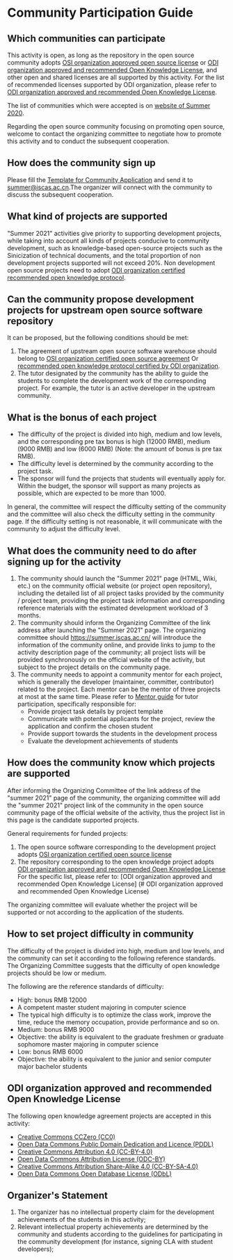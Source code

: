 # Community Participation Guide

## Which communities can participate

This activity is open, as long as the repository in the open source community adopts [OSI organization approved open source license](https://opensource.org/licenses) or [ODI organization approved and recommended Open Knowledge License](https://opendefinition.org/licenses/), and other open and shared licenses are all supported by this activity.
For the list of recommended licenses supported by ODI organization, please refer to [ODI organization approved and recommended Open Knowledge License](#odi-organization-approved-and-recommended-open-knowledge-license).

The list of communities which were accepted is on [website of Summer 2020](https://isrc.iscas.ac.cn/summer2020/#/organisations).

Regarding the open source community focusing on promoting open source, welcome to contact the organizing committee to negotiate how to promote this activity and to conduct the subsequent cooperation.

## How does the community sign up

Please fill the [Template for Community Application](./assets/template-for-community-application.txt) and send it to [summer@iscas.ac.cn](mailto:summer@iscas.ac.cn).The organizer will connect with the community to discuss the subsequent cooperation.

## What kind of projects are supported

"Summer 2021" activities give priority to supporting development projects, while taking into account all kinds of projects conducive to community development, such as knowledge-based open-source projects such as the Sinicization of technical documents, and the total proportion of non development projects supported will not exceed 20%. Non development open source projects need to adopt [ODI organization certified recommended open knowledge protocol](#odi-organization-approved-and-recommended-open-knowledge-license).

## Can the community propose development projects for upstream open source software repository

It can be proposed, but the following conditions should be met:

1. The agreement of upstream open source software warehouse should belong to [OSI organization certified open source agreement](https://opensource.org/licenses) Or  [recommended open knowledge protocol certified by ODI organization](#odi-organization-approved-and-recommended-open-knowledge-license).
2. The tutor designated by the community has the ability to guide the students to complete the development work of the corresponding project. For example, the tutor is an active developer in the upstream community.

## What is the bonus of each project

- The difficulty of the project is divided into high, medium and low levels, and the corresponding pre tax bonus is high (12000 RMB), medium (9000 RMB) and low (6000 RMB) (Note: the amount of bonus is pre tax RMB).
- The difficulty level is determined by the community according to the project task.
- The sponsor will fund the projects that students will eventually apply for. Within the budget, the sponsor will support as many projects as possible, which are expected to be more than 1000.

In general, the committee will respect the difficulty setting of the community and the committee will also check the difficulty setting in the community page. If the difficulty setting is not reasonable, it will communicate with the community to adjust the difficulty level.

## What does the community need to do after signing up for the activity

1. The community should launch the "Summer 2021" page (HTML, Wiki, etc.) on the community official website (or project open repository), including the detailed list of all project tasks provided by the community / project team, providing the project task information and corresponding reference materials with the estimated development workload of 3 months.
2. The community should inform the Organizing Committee of the link address after launching the "Summer 2021" page. The organizing committee should <https://summer.iscas.ac.cn/> will introduce the information of the community online, and provide links to jump to the activity description page of the community; all project lists will be provided synchronously on the official website of the activity, but subject to the project details on the community page.
3. The community needs to appoint a community mentor for each project, which is generally the developer (maintainer, committer, contributor) related to the project. Each mentor can be the mentor of three projects at most at the same time. Please refer to [Mentor guide](mentor.md) for tutor participation, specifically responsible for:
   - Provide project task details by project template
   - Communicate with potential applicants for the project, review the application and confirm the chosen student
   - Provide support towards the students in the development process
   - Evaluate the development achievements of students

## How does the community know which projects are supported

After informing the Organizing Committee of the link address of the "summer 2021" page of the community, the organizing committee will add the "summer 2021" project link of the community in the open source community page of the official website of the activity, thus the project list in this page is the candidate supported projects.

General requirements for funded projects:

1. The open source software corresponding to the development project adopts [OSI organization certified open source license](https://opensource.org/licenses)
2. The repository corresponding to the open knowledge project adopts [ODI organization approved and recommended Open Knowledge License](https://opendefinition.org/licenses/) For the specific list, please refer to: [ODI organization approved and recommended Open Knowledge License] (# ODI organization approved and recommended Open Knowledge License)

The organizing committee will evaluate whether the project will be supported or not according to the application of the students.

## How to set project difficulty in community

The difficulty of the project is divided into high, medium and low levels, and the community can set it according to the following reference standards. The Organizing Committee suggests that the difficulty of open knowledge projects should be low or medium.

The following are the reference standards of difficulty:

- High: bonus RMB 12000
- A competent master student majoring in computer science
- The typical high difficulty is to optimize the class work, improve the time, reduce the memory occupation, provide performance and so on.
- Medium: bonus RMB 9000
- Objective: the ability is equivalent to the graduate freshmen or graduate sophomore master majoring in computer science
- Low: bonus RMB 6000
- Objective: the ability is equivalent to the junior and senior computer major bachelor students

## ODI organization approved and recommended Open Knowledge License

The following open knowledge agreement projects are accepted in this activity:

- [Creative Commons CCZero (CC0)](https://opendefinition.org/licenses/cc-zero)
- [Open Data Commons Public Domain Dedication and Licence (PDDL)](https://opendefinition.org/licenses/odc-pddl)
- [Creative Commons Attribution 4.0 (CC-BY-4.0)](https://opendefinition.org/licenses/cc-by)
- [Open Data Commons Attribution License (ODC-BY)](https://opendefinition.org/licenses/odc-by)
- [Creative Commons Attribution Share-Alike 4.0 (CC-BY-SA-4.0)](https://opendefinition.org/licenses/cc-by-sa)
- [Open Data Commons Open Database License (ODbL)](https://opendefinition.org/licenses/odc-odbl)

## Organizer's Statement

1. The organizer has no intellectual property claim for the development achievements of the students in this activity;
2. Relevant intellectual property achievements are determined by the community and students according to the guidelines for participating in the community development (for instance, signing CLA with student developers);
